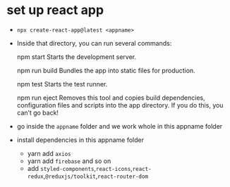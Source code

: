 # set up react app
- `npx create-react-app@latest <appname>`
- Inside that directory, you can run several commands:

  npm start
    Starts the development server.

  npm run build
    Bundles the app into static files for production.

  npm test
    Starts the test runner.

  npm run eject
    Removes this tool and copies build dependencies, configuration files
    and scripts into the app directory. If you do this, you can’t go back!
- go inside the `appname` folder and we work whole in this appname folder
- install dependencies in this appname folder
    - yarn add `axios`
    - yarn add `firebase` and so on
    - add `styled-components`,`react-icons`,`react-redux`,`@reduxjs/toolkit`,`react-router-dom`
